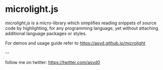 microlight.js
=============

*microlight.js* is a micro-library which simplifies reading snippets of source code by highlighting, for any programming language, yet without attaching additional language packages or styles.

For demos and usage guide refer to https://asvd.github.io/microlight

--

follow me on twitter: https://twitter.com/asvd0

